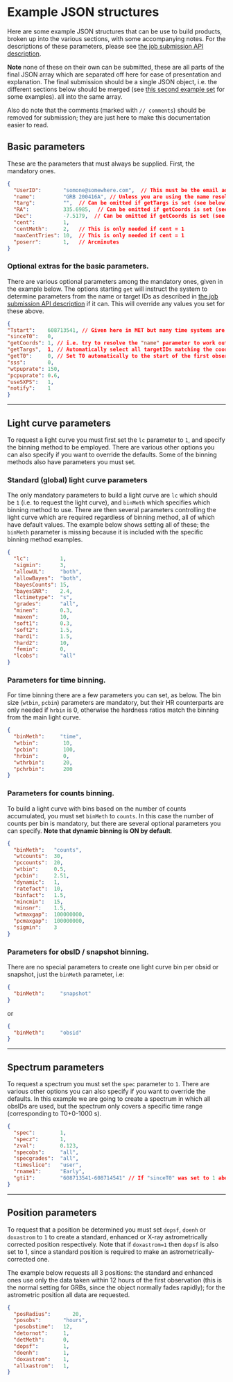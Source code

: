 # Example JSON structures

Here are some example JSON structures that can be use to build products, broken up into the various sections, with some accompanying
notes. For the descriptions of these parameters, please see [the job submission API description](RequestJob.md).

**Note** none of these on their own can be submitted, these are all parts of the final JSON array which are separated off here
for ease of presentation and explanation.  The final submission should be a single JSON object, i.e. the different sections below should be merged (see [this second example set](JobRequestExamples2.md) for some examples). all into the same array.

Also do note that the comments (marked with `// comments`) should be removed for submission; they are just here to make
this documentation easier to read.

## Basic parameters

These are the parameters that must always be supplied. First, the mandatory ones.

```JSON
{
  "UserID":       "somone@somewhere.com",  // This must be the email address you registered with
  "name":         "GRB 200416A", // Unless you are using the name resolver (below), this is purely for plot titles
  "targ":         "",  // Can be omitted if getTargs is set (see below)
  "RA":           335.6985,  // Can be omitted if getCoords is set (see below)
  "Dec":          -7.5179,  // Can be omitted if getCoords is set (see below)
  "cent":         1,
  "centMeth":     2,   // This is only needed if cent = 1
  "maxCentTries": 10,  // This is only needed if cent = 1
  "poserr":       1,   // Arcminutes
}
```

### Optional extras for the basic parameters.

There are various optional parameters among the mandatory ones, given in the example below.
The options starting `get` will instruct the system to determine parameters from the name or target IDs as described in
[the job submission API description](RequestJob.md) if it can. This will override any values you set for these above.

```JSON
{
"Tstart":    608713541, // Given here in MET but many time systems are supported
"sinceT0":   0,
"getCoords": 1, // i.e. try to resolve the "name" parameter to work out the RA/Dec, overriding RA/Dec if they were supplied
"getTargs",  1, // Automatically select all targetIDs matching the coordinates
"getT0":     0, // Set T0 automatically to the start of the first observation matching the targetID.
"sss":       0,
"wtpuprate": 150,
"pcpuprate": 0.6,
"useSXPS":   1,
"notify":    1  
}
```

-----

## Light curve parameters

To request a light curve you must first set the `lc` parameter to `1`, and specify the binning method to be employed. There are various other options you 
can also specify if you want to override the defaults.  Some of the binning methods also have parameters you must set.

### Standard (global) light curve parameters

The only mandatory parameters to build a light curve are `lc` which should be `1` (i.e. to request the light curve), and `binMeth` which specifies which binning method to use. There are then several parameters controlling the light curve which are required regardless of binning method, all of which have default values. The example below shows setting all of these; the `binMeth` parameter is missing because it is included with the specific binning method examples.

```JSON
{
  "lc":          1,
  "sigmin":      3,
  "allowUL":     "both",
  "allowBayes":  "both",
  "bayesCounts": 15,
  "bayesSNR":    2.4,
  "lctimetype":  "s",
  "grades":      "all",
  "minen":       0.3,
  "maxen":       10,
  "soft1":       0.3,
  "soft2":       1.5,
  "hard1":       1.5,
  "hard2":       10,
  "femin":       0,
  "lcobs":       "all"
}
```

### Parameters for time binning.

For time binning there are a few parameters you can set, as below. The bin size (`wtbin`, `pcbin`) parameters are mandatory, but their HR counterparts are only needed if `hrbin` is 0, otherwise the hardness ratios match the binning from the main light curve.

```JSON
{
  "binMeth":     "time",
  "wtbin":        10,
  "pcbin":        100,
  "hrbin":        0,
  "wthrbin":      20,
  "pchrbin":      200
}
```

### Parameters for counts binning.

To build a light curve with bins based on the number of counts accumulated, you must set `binMeth` to `counts`. In this case the number of counts per bin is mandatory, but there are several optional parameters you can specify. **Note that dynamic binning is ON by default**.

```JSON
{
  "binMeth":   "counts",
  "wtcounts":  30,
  "pccounts":  20,
  "wtbin":     0.5,
  "pcbin":     2.51,
  "dynamic":   1,
  "ratefact":  10,
  "binfact":   1.5,
  "mincmin":   15,
  "minsnr":    1.5,
  "wtmaxgap":  100000000,
  "pcmaxgap":  100000000,
  "sigmin":    3
}
```


### Parameters for obsID / snapshot binning.

There are no special parameters to create one light curve bin per obsid or snapshot, just the `binMeth` parameter, i.e:

```JSON
{
  "binMeth":     "snapshot"
}
```

or

```JSON
{
  "binMeth":     "obsid"
}
```

-----

## Spectrum parameters

To request a spectrum you must set the `spec` parameter to `1`. There are various other options you can also specify if you want to override the defaults. In this example we are going to create a spectrum in which all obsIDs are used, but the spectrum
only covers a specific time range (corresponding to T0+0-1000 s).

```JSON
{
  "spec":        1,
  "specz":       1,
  "zval":        0.123,
  "specobs":     "all",
  "specgrades":  "all",
  "timeslice":   "user",
  "rname1":      "Early",
  "gti1":        "608713541-608714541" // If "sinceT0" was set to 1 above we could have this as "0-1000"
}
```


-----

## Position parameters

To request that a position be determined you must set `dopsf`, `doenh` or `doxastrom` to `1` to create a standard, enhanced or X-ray astrometrically corrected position respectively. Note that if `doxastrom=1` then `dopsf` is also set to 1, since a standard position is required to make an astrometrically-corrected one.

The example below requests all 3 positions: the standard and enhanced ones use only the data taken within 12 hours of the first observation (this is the normal setting for GRBs, since the object normally fades rapidly); for the astrometric position all data  are requested.

```JSON
{
  "posRadius":       20,
  "posobs":       "hours",
  "posobstime":   12,
  "detornot":     1,
  "detMeth":      0,
  "dopsf":        1,
  "doenh":        1,
  "doxastrom":    1,    
  "allxastrom":   1,
}
```

